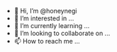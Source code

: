 - 👋 Hi, I’m @honeynegi
- 👀 I’m interested in ...
- 🌱 I’m currently learning ...
- 💞️ I’m looking to collaborate on ...
- 📫 How to reach me ...

<!---
honeynegi/honeynegi is a ✨ special ✨ repository because its `README.md` (this file) appears on your GitHub profile.
You can click the Preview link to take a look at your changes.
--->
